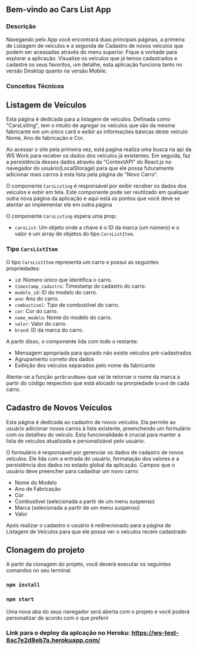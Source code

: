 ## Bem-vindo ao Cars List App

### Descrição

Navegando pelo App você encontrará duas principais páginas, a primeira de Listagem de veículos e a segunda de Cadastro de novos veículos que podem ser acessadas através do menu superior.
Fique a vontade para explorar a aplicação. Visualize os veículos que já temos cadastrados e cadastre os seus favoritos, um detalhe, esta aplicação funciona tanto no versão Desktop quanto na versão Mobile.

### Conceitos Técnicos 

## Listagem de Veículos

Esta página é dedicada para a listagem de veículos. Definada como "CarsLsiting", tem o intuito de agregar os veículos que são da mesma fabricante em um único card e exibir as informações básicas deste veículo
Nome, Ano de fabricação e Cor.

Ao acessar o site pela primeira vez, está pagina realiza uma busca na api da WS Work para receber os dados dos veículos já existentes. Em seguida, faz a persistência desses dados através da "ContextAPI" do React.js no navegador do usuário(LocalStorage) para que ele possa futuramente adicionar mais carros à esta lista pela página de "Novo Carro".

O componente `CarsListing` é responsável por exibir receber os dados dos veículos e exbir em tela. Este componente pode ser reutilzado em qualquer outra nova página da aplicação e aqui está os pontos que você deve se atentar ao implementar ele em outra página

O componente `CarsListing` espera uma prop:
  - `carsList`: Um objeto onde a chave é o ID da marca (um número) e o valor é um array de objetos do tipo `CarsListItem`.

### Tipo `CarsListItem`

O tipo `CarsListItem` representa um carro e possui as seguintes propriedades:

- `id`: Número único que identifica o carro.
- `timestamp_cadastro`: Timestamp do cadastro do carro.
- `modelo_id`: ID do modelo do carro.
- `ano`: Ano do carro.
- `combustivel`: Tipo de combustível do carro.
- `cor`: Cor do carro.
- `nome_modelo`: Nome do modelo do carro.
- `valor`: Valor do carro.
- `brand`: ID da marca do carro.

A partir disso, o componente lida com todo o restante:

- Mensagem apropriada para qunado não existe veículos pré-cadastrados
- Agrupamento correto dos dados
- Exibição dos veículos separados pelo nome da fabricante

Atente-se a função `getBrandName` que vai te retornar o nome da marca a partir do código respectivo que está alocado na prorpiedade `brand` de cada carro.

## Cadastro de Novos Veículos

Esta página é dedicada ao cadastro de novos veículos. Ela permite ao usuário adicionar novos carros à lista existente, preenchendo um formulário com os detalhes do veículo. Esta funcionalidade é crucial para manter a lista de veículos atualizada e personalizável pelo usuário.

O formulário é responsável por gerenciar os dados de cadastro de novos veículos. Ele lida com a entrada do usuário, formatação dos valores e a persistência dos dados no estado global da aplicação. Campos que o usuário deve preencher para cadastrar um novo carro:

- Nome do Modelo
- Ano de Fabricação
- Cor
- Combustivel (selecionada a partir de um menu suspenso)
- Marca (selecionada a partir de um menu suspenso)
- Valor

Após realizar o cadastro o usuário é redirecionado para a página de Listagem de Veículos para que ele possa ver o veículos recém cadastrado

## Clonagem do projeto

A partir da clonagem do projeto, você deverá executar os seguintes comandos no seu terminal

### `npm install`
### `npm start`

Uma nova aba do seus navegador será aberta com o projeto e você poderá personalizar de acordo com o que preferir

### Link para o deploy da aplcação no Heroku: https://ws-test-8ac7e2d8eb7a.herokuapp.com/


